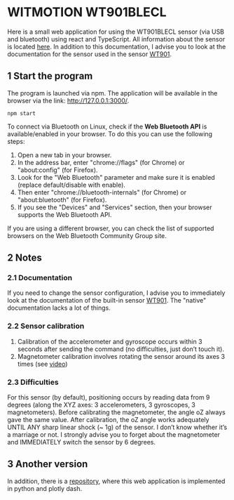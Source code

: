 # WITMOTION WT901BLECL
Here is a small web application for using the WT901BLECL sensor (via USB and bluetooth) using react and TypeScript. All information about the sensor is located [here](https://external.ink?to=https://github.com/WITMOTION/WT901BLECL). In addition to this documentation, I advise you to look at the documentation for the sensor used in the sensor [WT901](https://images-na.ssl-images-amazon.com/images/I/B11fVGszLsS.pdf).

## 1 Start the program
The program is launched via npm. The application will be available in the browser via the link: http://127.0.0.1:3000/.
```
npm start
```

To connect via Bluetooth on Linux, check if the **Web Bluetooth API** is available/enabled in your browser. To do this you can use the following steps:

1. Open a new tab in your browser.
2. In the address bar, enter "chrome://flags" (for Chrome) or "about:config" (for Firefox).
3. Look for the "Web Bluetooth" parameter and make sure it is enabled (replace default/disable with enable).
4. Then enter "chrome://bluetooth-internals" (for Chrome) or "about:bluetooth" (for Firefox).
5. If you see the "Devices" and "Services" section, then your browser supports the Web Bluetooth API.

If you are using a different browser, you can check the list of supported browsers on the Web Bluetooth Community Group site.
 
## 2 Notes

### 2.1 Documentation
If you need to change the sensor configuration, I advise you to immediately look at the documentation of the built-in sensor [WT901](https://images-na.ssl-images-amazon.com/images/I/B11fVGszLsS.pdf). The "native" documentation lacks a lot of things.

### 2.2 Sensor calibration

1. Calibration of the accelerometer and gyroscope occurs within 3 seconds after sending the command (no difficulties, just don’t touch it).
2. Magnetometer calibration involves rotating the sensor around its axes 3 times (see [video](https://youtu.be/smi2uePvC-Q?t=104))

### 2.3 Difficulties

For this sensor (by default), positioning occurs by reading data from 9 degrees (along the XYZ axes: 3 accelerometers, 3 gyroscopes, 3 magnetometers). Before calibrating the magnetometer, the angle oZ always gave the same value. After calibration, the oZ angle works adequately UNTIL ANY sharp linear shock (~ 1g) of the sensor. I don’t know whether it’s a marriage or not. I strongly advise you to forget about the magnetometer and IMMEDIATELY switch the sensor by 6 degrees.

## 3 Another version
In addition, there is a [repository](https://github.com/LiDline/witmotion_WT901BLECL_py), where this web application is implemented in python and plotly dash.

